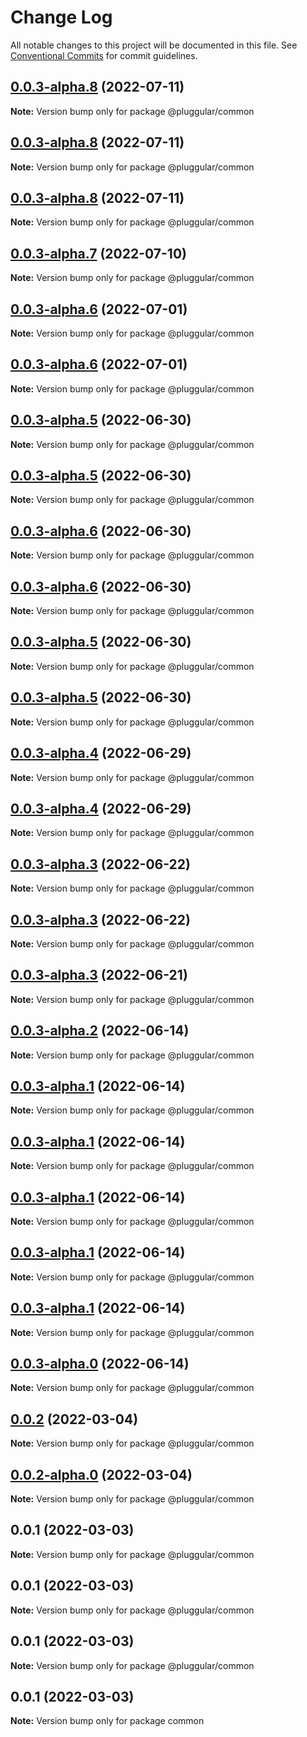 # Change Log

All notable changes to this project will be documented in this file.
See [Conventional Commits](https://conventionalcommits.org) for commit guidelines.

## [0.0.3-alpha.8](https://github.com/2121tech/pluggular/compare/@pluggular/common@0.0.3-alpha.7...@pluggular/common@0.0.3-alpha.8) (2022-07-11)

**Note:** Version bump only for package @pluggular/common





## [0.0.3-alpha.8](https://github.com/2121tech/pluggular/compare/@pluggular/common@0.0.3-alpha.8...@pluggular/common@0.0.3-alpha.8) (2022-07-11)

**Note:** Version bump only for package @pluggular/common





## [0.0.3-alpha.8](https://github.com/2121tech/pluggular/compare/@pluggular/common@0.0.3-alpha.7...@pluggular/common@0.0.3-alpha.8) (2022-07-11)

**Note:** Version bump only for package @pluggular/common





## [0.0.3-alpha.7](https://github.com/2121tech/pluggular/compare/@pluggular/common@0.0.3-alpha.6...@pluggular/common@0.0.3-alpha.7) (2022-07-10)

**Note:** Version bump only for package @pluggular/common





## [0.0.3-alpha.6](https://github.com/2121tech/pluggular/compare/@pluggular/common@0.0.3-alpha.5...@pluggular/common@0.0.3-alpha.6) (2022-07-01)

**Note:** Version bump only for package @pluggular/common





## [0.0.3-alpha.6](https://github.com/2121tech/pluggular/compare/@pluggular/common@0.0.3-alpha.5...@pluggular/common@0.0.3-alpha.6) (2022-07-01)

**Note:** Version bump only for package @pluggular/common





## [0.0.3-alpha.5](https://github.com/2121tech/pluggular/compare/@pluggular/common@0.0.3-alpha.4...@pluggular/common@0.0.3-alpha.5) (2022-06-30)

**Note:** Version bump only for package @pluggular/common





## [0.0.3-alpha.5](https://github.com/2121tech/pluggular/compare/@pluggular/common@0.0.3-alpha.4...@pluggular/common@0.0.3-alpha.5) (2022-06-30)

**Note:** Version bump only for package @pluggular/common





## [0.0.3-alpha.6](https://github.com/2121tech/pluggular/compare/@pluggular/common@0.0.3-alpha.6...@pluggular/common@0.0.3-alpha.6) (2022-06-30)

**Note:** Version bump only for package @pluggular/common





## [0.0.3-alpha.6](https://github.com/2121tech/pluggular/compare/@pluggular/common@0.0.3-alpha.5...@pluggular/common@0.0.3-alpha.6) (2022-06-30)

**Note:** Version bump only for package @pluggular/common





## [0.0.3-alpha.5](https://github.com/2121tech/pluggular/compare/@pluggular/common@0.0.3-alpha.4...@pluggular/common@0.0.3-alpha.5) (2022-06-30)

**Note:** Version bump only for package @pluggular/common





## [0.0.3-alpha.5](https://github.com/2121tech/pluggular/compare/@pluggular/common@0.0.3-alpha.4...@pluggular/common@0.0.3-alpha.5) (2022-06-30)

**Note:** Version bump only for package @pluggular/common





## [0.0.3-alpha.4](https://github.com/2121tech/pluggular/compare/@pluggular/common@0.0.3-alpha.3...@pluggular/common@0.0.3-alpha.4) (2022-06-29)

**Note:** Version bump only for package @pluggular/common





## [0.0.3-alpha.4](https://github.com/2121tech/pluggular/compare/@pluggular/common@0.0.3-alpha.3...@pluggular/common@0.0.3-alpha.4) (2022-06-29)

**Note:** Version bump only for package @pluggular/common





## [0.0.3-alpha.3](https://github.com/2121tech/pluggular/compare/@pluggular/common@0.0.3-alpha.2...@pluggular/common@0.0.3-alpha.3) (2022-06-22)

**Note:** Version bump only for package @pluggular/common





## [0.0.3-alpha.3](https://github.com/2121tech/pluggular/compare/@pluggular/common@0.0.3-alpha.3...@pluggular/common@0.0.3-alpha.3) (2022-06-22)

**Note:** Version bump only for package @pluggular/common





## [0.0.3-alpha.3](https://github.com/2121tech/pluggular/compare/@pluggular/common@0.0.3-alpha.2...@pluggular/common@0.0.3-alpha.3) (2022-06-21)

**Note:** Version bump only for package @pluggular/common





## [0.0.3-alpha.2](https://github.com/2121tech/pluggular/compare/@pluggular/common@0.0.3-alpha.1...@pluggular/common@0.0.3-alpha.2) (2022-06-14)

**Note:** Version bump only for package @pluggular/common





## [0.0.3-alpha.1](https://github.com/2121tech/pluggular/compare/@pluggular/common@0.0.3-alpha.0...@pluggular/common@0.0.3-alpha.1) (2022-06-14)

**Note:** Version bump only for package @pluggular/common





## [0.0.3-alpha.1](https://github.com/2121tech/pluggular/compare/@pluggular/common@0.0.3-alpha.0...@pluggular/common@0.0.3-alpha.1) (2022-06-14)

**Note:** Version bump only for package @pluggular/common





## [0.0.3-alpha.1](https://github.com/2121tech/pluggular/compare/@pluggular/common@0.0.3-alpha.1...@pluggular/common@0.0.3-alpha.1) (2022-06-14)

**Note:** Version bump only for package @pluggular/common





## [0.0.3-alpha.1](https://github.com/2121tech/pluggular/compare/@pluggular/common@0.0.3-alpha.1...@pluggular/common@0.0.3-alpha.1) (2022-06-14)

**Note:** Version bump only for package @pluggular/common





## [0.0.3-alpha.1](https://github.com/2121tech/pluggular/compare/@pluggular/common@0.0.3-alpha.0...@pluggular/common@0.0.3-alpha.1) (2022-06-14)

**Note:** Version bump only for package @pluggular/common





## [0.0.3-alpha.0](https://github.com/2121tech/pluggular/compare/@pluggular/common@0.0.2...@pluggular/common@0.0.3-alpha.0) (2022-06-14)

**Note:** Version bump only for package @pluggular/common





## [0.0.2](https://github.com/2121tech/pluggular/compare/@pluggular/common@0.0.2-alpha.0...@pluggular/common@0.0.2) (2022-03-04)

**Note:** Version bump only for package @pluggular/common





## [0.0.2-alpha.0](https://github.com/2121tech/pluggular/compare/@pluggular/common@0.0.1...@pluggular/common@0.0.2-alpha.0) (2022-03-04)

**Note:** Version bump only for package @pluggular/common





## 0.0.1 (2022-03-03)

**Note:** Version bump only for package @pluggular/common





## 0.0.1 (2022-03-03)

**Note:** Version bump only for package @pluggular/common





## 0.0.1 (2022-03-03)

**Note:** Version bump only for package @pluggular/common





## 0.0.1 (2022-03-03)

**Note:** Version bump only for package common
